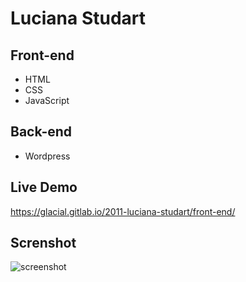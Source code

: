 # Luciana Studart

## Front-end 

* HTML
* CSS
* JavaScript

## Back-end

* Wordpress

## Live Demo

https://glacial.gitlab.io/2011-luciana-studart/front-end/

## Screnshot

![screenshot](design/layout.png)